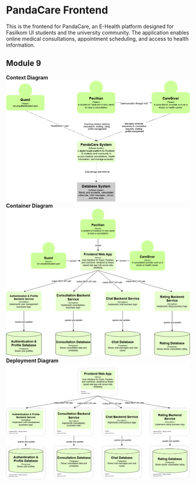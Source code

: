 # PandaCare Frontend

This is the frontend for PandaCare, an E-Health platform designed for Fasilkom UI students and the university community. The application enables online medical consultations, appointment scheduling, and access to health information.

## Module 9  
**Context Diagram**  
![alt text](public/readme/1.png)  
**Container Diagram**    
![alt text](public/readme/2.png)  
**Deployment Diagram**    
![alt text](public/readme/3.png)  